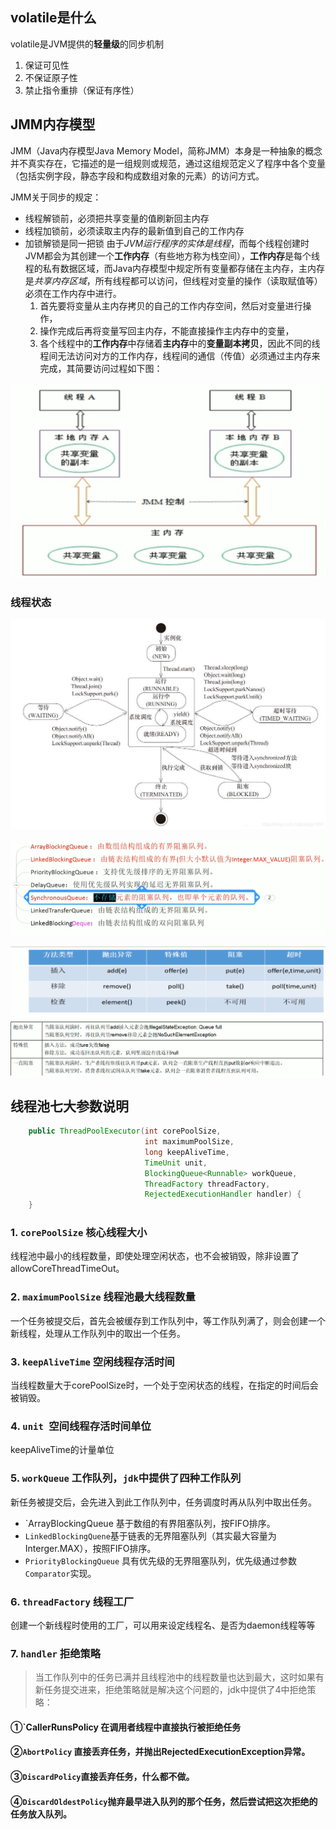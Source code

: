 ## volatile是什么

volatile是JVM提供的**轻量级**的同步机制

1. 保证可见性
2. 不保证原子性
3. 禁止指令重排（保证有序性）

## JMM内存模型
JMM（Java内存模型Java Memory Model，简称JMM）本身是一种抽象的概念并不真实存在，它描述的是一组规则或规范，通过这组规范定义了程序中各个变量（包括实例字段，静态字段和构成数组对象的元素）的访问方式。

JMM关于同步的规定：

- 线程解锁前，必须把共享变量的值刷新回主内存
- 线程加锁前，必须读取主内存的最新值到自己的工作内存
- 加锁解锁是同一把锁
  由于*JVM运行程序的实体是线程*，而每个线程创建时JVM都会为其创建一个**工作内存**（有些地方称为栈空间），**工作内存**是每个线程的私有数据区域，而Java内存模型中规定所有变量都存储在主内存，主内存是*共享内存区域*，所有线程都可以访问，但线程对变量的操作（读取赋值等）必须在工作内存中进行。
  1. 首先要将变量从主内存拷贝的自己的工作内存空间，然后对变量进行操作，
  2. 操作完成后再将变量写回主内存，不能直接操作主内存中的变量，
  3. 各个线程中的**工作内存**中存储着**主内存**中的**变量副本拷贝**，因此不同的线程间无法访问对方的工作内存，线程间的通信（传值）必须通过主内存来完成，其简要访问过程如下图：

![image-20200309153225758](../images/Snipaste_2021-07-15_17-31-58.png)







### 线程状态

![](../images/20181120173640764.jpeg)



![](../images/Snipaste_2021-07-16_10-54-52.png)





![](../images/Snipaste_2021-07-16_11-10-27.png)





## 线程池七大参数说明

```java
    public ThreadPoolExecutor(int corePoolSize,
                              int maximumPoolSize,
                              long keepAliveTime,
                              TimeUnit unit,
                              BlockingQueue<Runnable> workQueue,
                              ThreadFactory threadFactory,
                              RejectedExecutionHandler handler) {
    }
```



### 1. `corePoolSize` 核心线程大小

线程池中最小的线程数量，即使处理空闲状态，也不会被销毁，除非设置了allowCoreThreadTimeOut。

### 2.  `maximumPoolSize` 线程池最大线程数量

一个任务被提交后，首先会被缓存到工作队列中，等工作队列满了，则会创建一个新线程，处理从工作队列中的取出一个任务。

### 3. `keepAliveTime` 空闲线程存活时间

当线程数量大于corePoolSize时，一个处于空闲状态的线程，在指定的时间后会被销毁。

### 4. `unit `空间线程存活时间单位

keepAliveTime的计量单位

### 5. `workQueue` 工作队列，`jdk`中提供了四种工作队列
新任务被提交后，会先进入到此工作队列中，任务调度时再从队列中取出任务。
- `ArrayBlockingQueue 基于数组的有界阻塞队列，按FIFO排序。
- `LinkedBlockingQuene`基于链表的无界阻塞队列（其实最大容量为Interger.MAX），按照FIFO排序。
- `PriorityBlockingQueue` 具有优先级的无界阻塞队列，优先级通过参数`Comparator`实现。

### 6. `threadFactory` 线程工厂

创建一个新线程时使用的工厂，可以用来设定线程名、是否为daemon线程等等

### 7. `handler` 拒绝策略

>  当工作队列中的任务已满并且线程池中的线程数量也达到最大，这时如果有新任务提交进来，拒绝策略就是解决这个问题的，jdk中提供了4中拒绝策略：

  #### ①`CallerRunsPolicy 在调用者线程中直接执行被拒绝任务

  #### ②`AbortPolicy` 直接丢弃任务，并抛出RejectedExecutionException异常。

  #### ③`DiscardPolicy`直接丢弃任务，什么都不做。

  #### ④`DiscardOldestPolicy`抛弃最早进入队列的那个任务，然后尝试把这次拒绝的任务放入队列。









